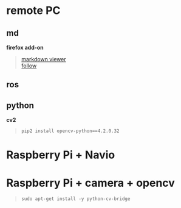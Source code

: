 # remote PC
## md
__firefox add-on__  
>[<u>markdown viewer</u>](https://addons.mozilla.org/en-US/firefox/addon/markdown-viewer-chrome/?utm_source=addons.mozilla.org&utm_medium=referral&utm_content=search)  
>[follow](https://github.com/KeithLRobertson/markdown-viewer#support-for-local-files-on-linux)

## ros


## python
__cv2__  
>`pip2 install opencv-python==4.2.0.32`  

# Raspberry Pi + Navio

# Raspberry Pi + camera + opencv
>`sudo apt-get install -y python-cv-bridge`

